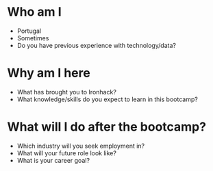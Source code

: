 # Who am I

* Portugal
* Sometimes
* Do you have previous experience with technology/data?

# Why am I here

* What has brought you to Ironhack?
* What knowledge/skills do you expect to learn in this bootcamp?

# What will I do after the bootcamp?

* Which industry will you seek employment in?
* What will your future role look like?
* What is your career goal?